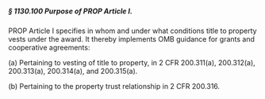 ##### § 1130.100 Purpose of PROP Article I. #####

PROP Article I specifies in whom and under what conditions title to property vests under the award. It thereby implements OMB guidance for grants and cooperative agreements:

(a) Pertaining to vesting of title to property, in 2 CFR 200.311(a), 200.312(a), 200.313(a), 200.314(a), and 200.315(a).

(b) Pertaining to the property trust relationship in 2 CFR 200.316.